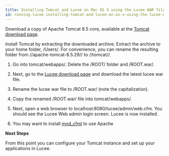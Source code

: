 ```yaml
---
title: Installing Tomcat and Lucee on Mac OS X using the Lucee WAR file
id: running-lucee-installing-tomcat-and-lucee-on-os-x-using-the-lucee-war-file
---
```


Download a copy of Apache Tomcat 8.5 core, available at the [Tomcat download page](https://tomcat.apache.org/download-80.cgi).

Install Tomcat by extracting the downloaded archive. Extract the archive to your home folder, /Users/<username>. For convenience, you can rename the resulting folder from //apache-tomcat-8.5.29// to //tomcat//.

1. Go into tomcat/webapps/. Delete the /ROOT/ folder and /ROOT.war/.

2. Next, go to the [Lucee download page](https://lucee.org/downloads.html) and download the latest lucee war file.

3. Rename the lucee war file to /ROOT.war/ (note the capitalization).

4. Copy the renamed /ROOT.war/ file into tomcat/webapps/.

5. Next, open a web browser to localhost:8080/lucee/admin/web.cfm. You should see the Lucee Web admin login screen. Lucee is now installed.

6. You may want to install [mod_cfml](https://viviotech.github.io/mod_cfml/install-lin-ubuntu.html) to use Apache

**Next Steps**

From this point you can configure your Tomcat instance and set up your applications in Lucee.
